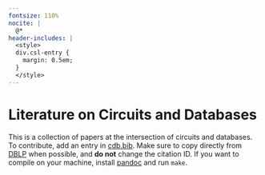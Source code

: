 ```yaml
---
fontsize: 110%
nocite: |
  @*
header-includes: |
  <style>
  div.csl-entry {
    margin: 0.5em;
  }
  </style>
---
```


# Literature on Circuits and Databases

This is a collection of papers at the intersection of circuits and databases.
To contribute, add an entry in [cdb.bib](https://github.com/remysucre/circuit-db/blob/main/cdb.bib). 
Make sure to copy directly from [DBLP](https://dblp.org) when possible, and **do not** change the citation ID.
If you want to compile on your machine, install [pandoc](https://pandoc.org) and run `make`.
